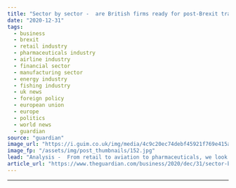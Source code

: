 ```yaml
---
title: "Sector by sector -  are British firms ready for post-Brexit trade?"
date: "2020-12-31"
tags: 
  - business
  - brexit
  - retail industry
  - pharmaceuticals industry
  - airline industry
  - financial sector
  - manufacturing sector
  - energy industry
  - fishing industry
  - uk news
  - foreign policy
  - european union
  - europe
  - politics
  - world news
  - guardian
source: "guardian"
image_url: "https://i.guim.co.uk/img/media/4c9c20ec74debf45921f769e415aec95e1370e05/0_371_5568_3341/master/5568.jpg?width=460&quality=85&auto=format&fit=max&s=35a13bcc40bb1349e481ebafbfc45d14"
image_fp: "/assets/img/post_thumbnails/152.jpg"
lead: "Analysis -  From retail to aviation to pharmaceuticals, we look at what will change from 1 JanuaryAfter months of tortuous negotiations between the UK and the EU, a Brexit trade deal was agreed at almost the last minute. But how prepared are UK busines..."
article_url: "https://www.theguardian.com/business/2020/dec/31/sector-by-sector-are-british-firms-ready-for-post-brexit-trade"
---
```


---
